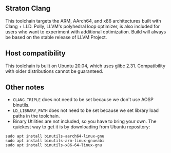 ## Straton Clang

This toolchain targets the ARM, AArch64, and x86 architectures built with Clang + LLD.
Polly, LLVM's polyhedral loop optimizer, is also included for users who want to experiment with additional optimization.
Build will always be based on the stable release of LLVM Project.

## Host compatibility

This toolchain is built on Ubuntu 20.04, which uses glibc 2.31. Compatibility with older distributions cannot be guaranteed.

## Other notes

* `CLANG_TRIPLE` does not need to be set because we don't use AOSP binutils.
* `LD_LIBRARY_PATH` does not need to be set because we set library load paths in the toolchain.
* Binary Utilities are not included, so you have to bring your own. The quickest way to get it is by downloading from Ubuntu repository:
```
sudo apt install binutils-aarch64-linux-gnu
sudo apt install binutils-arm-linux-gnueabi
sudo apt install binutils-x86-64-linux-gnu
```
